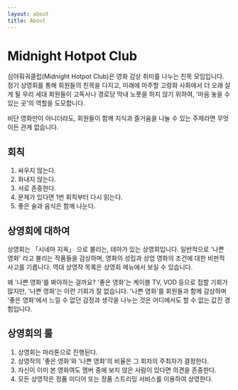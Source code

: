 ```yaml
---
layout: about
title: About
---
```


# Midnight Hotpot Club
심야훠궈클럽(Midnight Hotpot Club)은 영화 감상 취미를 나누는 친목 모임입니다. 정기 상영회를 통해 회원들의 친목을 다지고, 미래에 마주할 고령화 사회에서 더 오래 살게 될 우리 세대 회원들이 고독사나 경로당 막내 노릇을 하지 않기 위하여, '마음 놓을 수 있는 곳'의 역할을 도모합니다.

비단 영화만이 아니더라도, 회원들이 함께 지식과 즐거움을 나눌 수 있는 주제라면 무엇이든 관계 없습니다.

## 회칙
1. 싸우지 않는다.
2. 화내지 않는다.
3. 서로 존중한다.
4. 문제가 있다면 1번 회칙부터 다시 읽는다.
5. 좋은 술과 음식은 함께 나눈다.


## 상영회에 대하여
상영회는 「시네마 지옥」 으로 불리는, 테마가 있는 상영회입니다. 일반적으로 '나쁜 영화' 라고 불리는 작품들을 감상하며, 영화의 성립과 상업 영화의 조건에 대한 비판적 사고를 기릅니다. 역대 상영작 목록은 상영회 메뉴에서 보실 수 있습니다.

왜 '나쁜 영화'를 봐야하는 걸까요? '좋은 영화'는 케이블 TV, VOD 등으로 접할 기회가 많지만, '나쁜 영화'는 이런 기회가 잘 없습니다. '나쁜 영화'를 회원들과 함께 감상하며 '좋은 영화'에서 느낄 수 없던 감정과 생각을 나누는 것은 어디에서도 할 수 없는 값진 경험입니다.

## 상영회의 룰
1. 상영회는 마라톤으로 진행된다.
2. 상영작의 '좋은 영화'와 '나쁜 영화'의 비율은 그 회차의 주최자가 결정한다.
3. 자신이 이미 본 영화여도 멤버 중에 보지 않은 사람이 있다면 의견을 존중한다.
4. 모든 상영작은 정품 미디어 또는 정품 스트리밍 서비스를 이용하여 상영한다.